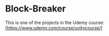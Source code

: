 # Block-Breaker
 
This is one of the projects in the Udemy course: [https://www.udemy.com/course/unitycourse/]